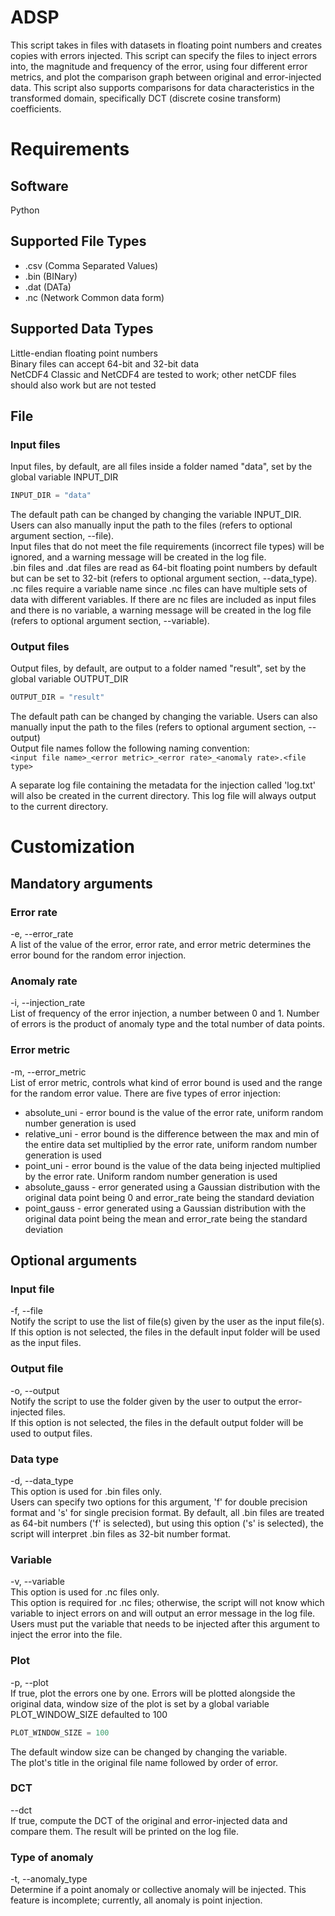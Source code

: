 # ADSP
This script takes in files with datasets in floating point numbers and creates copies with errors injected. This script can specify the files to inject errors into, the magnitude and frequency of the error, using four different error metrics, and plot the comparison graph between original and error-injected data. This script also supports comparisons for data characteristics in the transformed domain, specifically DCT (discrete cosine transform) coefficients.

# Requirements
## Software
Python

## Supported File Types
- .csv (Comma Separated Values)  
- .bin (BINary)  
- .dat (DATa)  
- .nc (Network Common data form)  

## Supported Data Types
Little-endian floating point numbers  
Binary files can accept 64-bit and 32-bit data  
NetCDF4 Classic and NetCDF4 are tested to work; other netCDF files should also work but are not tested


## File
### Input files
Input files, by default, are all files inside a folder named "data", set by the global variable INPUT_DIR
````python
INPUT_DIR = "data"
````
The default path can be changed by changing the variable INPUT_DIR. Users can also manually input the path to the files (refers to optional argument section, --file).  
Input files that do not meet the file requirements (incorrect file types) will be ignored, and a warning message will be created in the log file.  
.bin files and .dat files are read as 64-bit floating point numbers by default but can be set to 32-bit (refers to optional argument section, --data_type).  
.nc files require a variable name since .nc files can have multiple sets of data with different variables. If there are nc files are included as input files and there is no variable, a warning message will be created in the log file (refers to optional argument section, --variable).  

### Output files
Output files, by default, are output to a folder named "result", set by the global variable OUTPUT_DIR
````python
OUTPUT_DIR = "result"
````
The default path can be changed by changing the variable. 
Users can also manually input the path to the files (refers to optional argument section, --output)   
Output file names follow the following naming convention:  
`<input file name>_<error metric>_<error rate>_<anomaly rate>.<file type>`

A separate log file containing the metadata for the injection called 'log.txt' will also be created in the current directory. This log file will always output to the current directory. 

# Customization
## Mandatory arguments
### Error rate
-e, --error_rate  
A list of the value of the error, error rate, and error metric determines the error bound for the random error injection. 
### Anomaly rate
-i, --injection_rate  
List of frequency of the error injection, a number between 0 and 1. Number of errors is the product of anomaly type and the total number of data points.
### Error metric  
-m, --error_metric  
List of error metric, controls what kind of error bound is used and the range for the random 
error value. There are five types of error injection:
- absolute_uni - error bound is the value of the error rate, uniform random number generation is used
- relative_uni - error bound is the difference between the max and min of the entire data set multiplied by the error rate, uniform random number generation is used
- point_uni - error bound is the value of the data being injected multiplied by the error rate. Uniform random number generation is used
- absolute_gauss - error generated using a Gaussian distribution with the original data point being 0 and error_rate being the standard deviation
- point_gauss - error generated using a Gaussian distribution with the original data point being the mean and error_rate being the standard deviation

## Optional arguments

### Input file
-f, --file  
Notify the script to use the list of file(s) given by the user as the input file(s).  
If this option is not selected, the files in the default input folder will be used as the input files. 

### Output file
-o, --output  
Notify the script to use the folder given by the user to output the error-injected files.  
If this option is not selected, the files in the default output folder will be used to output files. 

### Data type
-d, --data_type  
This option is used for .bin files only.  
Users can specify two options for this argument, 'f' for double precision format and 's' for single precision format. 
By default, all .bin files are treated as 64-bit numbers ('f' is selected), but using this option ('s' is selected), the script will interpret .bin files as 32-bit number format.  

### Variable
-v, --variable  
This option is used for .nc files only.  
This option is required for .nc files; otherwise, the script will not know which variable to inject errors on and will output an error message in the log file. Users must put the variable that needs to be injected after this argument to inject the error into the file.

### Plot
-p, --plot  
If true, plot the errors one by one. Errors will be plotted alongside the original data, window size of the plot is set by a global variable PLOT_WINDOW_SIZE defaulted to 100
```python
PLOT_WINDOW_SIZE = 100
```
The default window size can be changed by changing the variable.  
The plot's title in the original file name followed by order of error.  
### DCT
--dct  
If true, compute the DCT of the original and error-injected data and compare them. The result will be printed on the log file.

### Type of anomaly
-t, --anomaly_type  
Determine if a point anomaly or collective anomaly will be injected. This feature is incomplete; currently, all anomaly is point injection.

